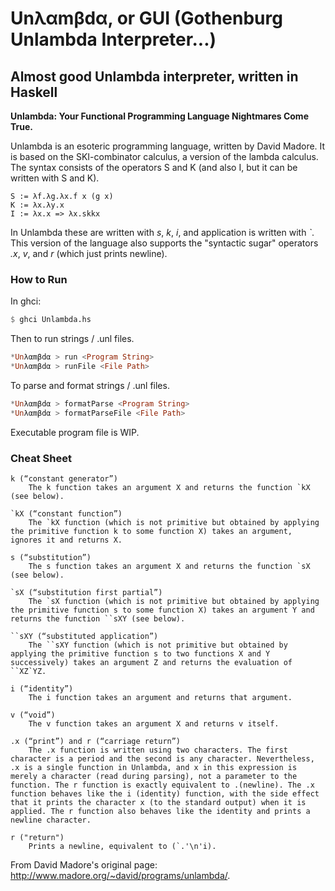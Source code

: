 # Unλαmβdα, or GUI (Gothenburg Unlambda Interpreter...)
## Almost good Unlambda interpreter, written in Haskell

**Unlambda: Your Functional Programming Language Nightmares Come True.**

Unlambda is an esoteric programming language, written by David Madore. It is based on the SKI-combinator calculus, a version of the lambda calculus. The syntax consists of the operators S and K (and also I, but it can be written with S and K).

```
S := λf.λg.λx.f x (g x)
K := λx.λy.x
I := λx.x => λx.skkx
```

In Unlambda these are written with _s_, _k_, _i_, and application is written with _\`_. This version of the language also supports the "syntactic sugar" operators _.x_, _v_, and _r_ (which just prints newline).

### How to Run
In ghci:

```haskell
$ ghci Unlambda.hs
```

Then to run strings / .unl files.

```haskell
*Unλαmβdα > run <Program String>
*Unλαmβdα > runFile <File Path>
```

To parse and format strings / .unl files.

```haskell
*Unλαmβdα > formatParse <Program String>
*Unλαmβdα > formatParseFile <File Path>
```

Executable program file is WIP.

### Cheat Sheet
```
k (“constant generator”)
    The k function takes an argument X and returns the function `kX (see below).

`kX (“constant function”)
    The `kX function (which is not primitive but obtained by applying the primitive function k to some function X) takes an argument, ignores it and returns X.

s (“substitution”)
    The s function takes an argument X and returns the function `sX (see below).

`sX (“substitution first partial”)
    The `sX function (which is not primitive but obtained by applying the primitive function s to some function X) takes an argument Y and returns the function ``sXY (see below).

``sXY (“substituted application”)
    The ``sXY function (which is not primitive but obtained by applying the primitive function s to two functions X and Y successively) takes an argument Z and returns the evaluation of ``XZ`YZ.

i (“identity”)
    The i function takes an argument and returns that argument.

v (“void”)
    The v function takes an argument X and returns v itself.
    
.x (“print”) and r (“carriage return”)
    The .x function is written using two characters. The first character is a period and the second is any character. Nevertheless, .x is a single function in Unlambda, and x in this expression is merely a character (read during parsing), not a parameter to the function. The r function is exactly equivalent to .(newline). The .x function behaves like the i (identity) function, with the side effect that it prints the character x (to the standard output) when it is applied. The r function also behaves like the identity and prints a newline character.
    
r ("return")
    Prints a newline, equivalent to (`.'\n'i).
```

From David Madore's original page: <http://www.madore.org/~david/programs/unlambda/>.
